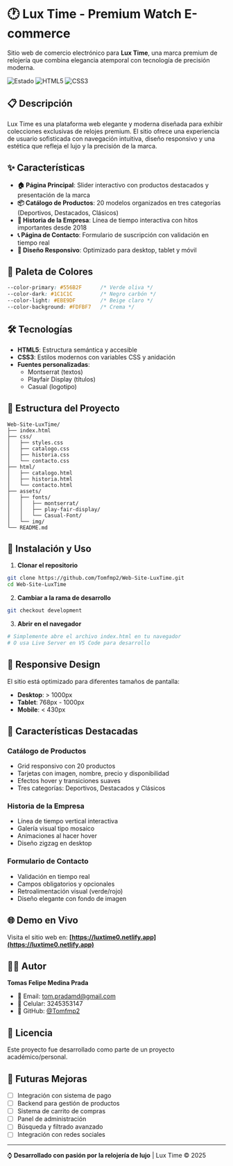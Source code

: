 # 🕐 Lux Time - Premium Watch E-commerce

Sitio web de comercio electrónico para **Lux Time**, una marca premium de relojería que combina elegancia atemporal con tecnología de precisión moderna.

![Estado](https://img.shields.io/badge/Estado-En%20Desarrollo-yellow)
![HTML5](https://img.shields.io/badge/HTML5-E34F26?logo=html5&logoColor=white)
![CSS3](https://img.shields.io/badge/CSS3-1572B6?logo=css3&logoColor=white)

## 📋 Descripción

Lux Time es una plataforma web elegante y moderna diseñada para exhibir colecciones exclusivas de relojes premium. El sitio ofrece una experiencia de usuario sofisticada con navegación intuitiva, diseño responsivo y una estética que refleja el lujo y la precisión de la marca.

## ✨ Características

- **🏠 Página Principal**: Slider interactivo con productos destacados y presentación de la marca
- **📦 Catálogo de Productos**: 20 modelos organizados en tres categorías (Deportivos, Destacados, Clásicos)
- **📜 Historia de la Empresa**: Línea de tiempo interactiva con hitos importantes desde 2018
- **📞 Página de Contacto**: Formulario de suscripción con validación en tiempo real
- **📱 Diseño Responsivo**: Optimizado para desktop, tablet y móvil

## 🎨 Paleta de Colores

```css
--color-primary: #556B2F      /* Verde oliva */
--color-dark: #1C1C1C         /* Negro carbón */
--color-light: #EBE9DF        /* Beige claro */
--color-background: #FDFBF7   /* Crema */
```

## 🛠️ Tecnologías

- **HTML5**: Estructura semántica y accesible
- **CSS3**: Estilos modernos con variables CSS y anidación
- **Fuentes personalizadas**: 
  - Montserrat (textos)
  - Playfair Display (títulos)
  - Casual (logotipo)

## 📂 Estructura del Proyecto

```
Web-Site-LuxTime/
├── index.html
├── css/
│   ├── styles.css
│   ├── catalogo.css
│   ├── historia.css
│   └── contacto.css
├── html/
│   ├── catalogo.html
│   ├── historia.html
│   └── contacto.html
├── assets/
│   ├── fonts/
│   │   ├── montserrat/
│   │   ├── play-fair-display/
│   │   └── Casual-Font/
│   └── img/
└── README.md
```

## 🚀 Instalación y Uso

1. **Clonar el repositorio**
```bash
git clone https://github.com/Tomfmp2/Web-Site-LuxTime.git
cd Web-Site-LuxTime
```

2. **Cambiar a la rama de desarrollo**
```bash
git checkout development
```

3. **Abrir en el navegador**
```bash
# Simplemente abre el archivo index.html en tu navegador
# O usa Live Server en VS Code para desarrollo
```

## 📱 Responsive Design

El sitio está optimizado para diferentes tamaños de pantalla:

- **Desktop**: > 1000px
- **Tablet**: 768px - 1000px
- **Mobile**: < 430px

## 🎯 Características Destacadas

### Catálogo de Productos
- Grid responsivo con 20 productos
- Tarjetas con imagen, nombre, precio y disponibilidad
- Efectos hover y transiciones suaves
- Tres categorías: Deportivos, Destacados y Clásicos

### Historia de la Empresa
- Línea de tiempo vertical interactiva
- Galería visual tipo mosaico
- Animaciones al hacer hover
- Diseño zigzag en desktop

### Formulario de Contacto
- Validación en tiempo real
- Campos obligatorios y opcionales
- Retroalimentación visual (verde/rojo)
- Diseño elegante con fondo de imagen

## 🌐 Demo en Vivo

Visita el sitio web en: **[https://luxtime0.netlify.app](https://luxtime0.netlify.app)**

## 👨‍💻 Autor

**Tomas Felipe Medina Prada**

- 📧 Email: [tom.pradamd@gmail.com](mailto:tom.pradamd@gmail.com)
- 📱 Celular: 3245353147
- 💼 GitHub: [@Tomfmp2](https://github.com/Tomfmp2)

## 📝 Licencia

Este proyecto fue desarrollado como parte de un proyecto académico/personal.

## 🔮 Futuras Mejoras

- [ ] Integración con sistema de pago
- [ ] Backend para gestión de productos
- [ ] Sistema de carrito de compras
- [ ] Panel de administración
- [ ] Búsqueda y filtrado avanzado
- [ ] Integración con redes sociales

---

⌚ **Desarrollado con pasión por la relojería de lujo** | Lux Time © 2025